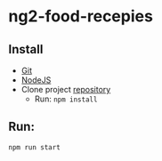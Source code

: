 
# ng2-food-recepies

## Install
* [Git](http://git-scm.com/)
* [NodeJS](https://nodejs.org/en/)
* Clone project [repository](https://github.com/tsoposki/ng2-food-recipies)
  * Run: `npm install`


## Run:
    npm run start
